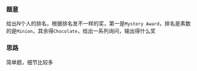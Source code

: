 ### 题意
给出$N$个人的排名，根据排名发不一样的奖，第一是`Mystery Award`，排名是素数的是`Minion`，其余得`Chocolate`，给出一系列询问，输出得什么奖

### 思路
简单题，细节比较多